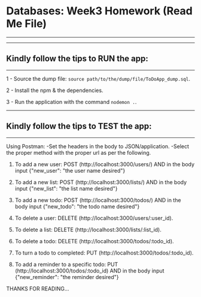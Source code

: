# Databases: Week3 Homework (Read Me File)

---

---

## Kindly follow the tips to RUN the app:

---

1 - Source the dump file:
`source path/to/the/dump/file/ToDoApp_dump.sql`.

2 - Install the npm & the dependencies.

3 - Run the application with the command `nodemon .`.

---

## Kindly follow the tips to TEST the app:

---

Using Postman:
-Set the headers in the body to JSON/application.
-Select the proper method with the proper url as per the following.

1. To add a new user:
   POST (http://localhost:3000/users/) AND in the body input {"new_user": "the user name desired"}

2. To add a new list:
   POST (http://localhost:3000/lists/) AND in the body input {"new_list": "the list name desired"}

3. To add a new todo:
   POST (http://localhost:3000/todos/) AND in the body input {"new_todo": "the todo name desired"}

4. To delete a user:
   DELETE (http://localhost:3000/users/:user_id).

5. To delete a list:
   DELETE (http://localhost:3000/lists/:list_id).

6. To delete a todo:
   DELETE (http://localhost:3000/todos/:todo_id).

7. To turn a todo to completed:
   PUT (http://localhost:3000/todos/:todo_id).

8. To add a reminder to a specific todo:
   PUT (http://localhost:3000/todos/:todo_id) AND in the body input {"new_reminder": "the reminder desired"}

THANKS FOR READING...
